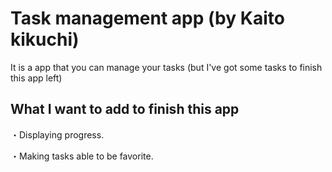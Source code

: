 # Task management app (by Kaito kikuchi)

It is a app that you can manage your tasks (but I've got some tasks to finish this app left)

## What I want to add to finish this app

・Displaying progress.
 
・Making tasks able to be favorite.
